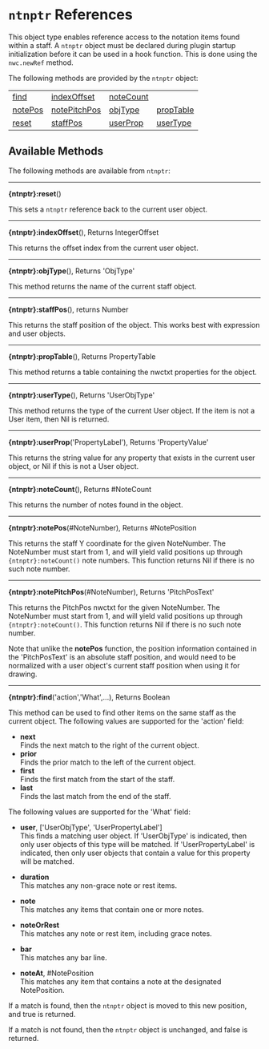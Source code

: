 # `ntnptr` References
This object type enables reference access to the notation items found within a staff. A `ntnptr` object must be declared during plugin startup initialization before it can be used in a hook function.
This is done using the `nwc.newRef` method.

The following methods are provided by the `ntnptr` object:

<table>
<tr>
<td><a href="#find">find</a></td>
<td><a href="#indexOffset">indexOffset</a></td>
<td><a href="#noteCount">noteCount</a></td>
</tr><tr>
<td><a href="#notePos">notePos</a></td>
<td><a href="#notePitchPos">notePitchPos</a></td>
<td><a href="#objType">objType</a></td>
<td><a href="#propTable">propTable</a></td>
</tr><tr>
<td><a href="#reset">reset</a></td>
<td><a href="#staffPos">staffPos</a></td>
<td><a href="#userProp">userProp</a></td>
<td><a href="#userType">userType</a></td>
</tr>
</table>


## Available Methods

The following methods are available from `ntnptr`:

------------------
<a name="reset"></a>
**{ntnptr}:reset**()

This sets a `ntnptr` reference back to the current user object.


------------------
<a name="indexOffset"></a>
**{ntnptr}:indexOffset**(), Returns IntegerOffset

This returns the offset index from the current user object.


---------------------------------
<a name="objType"></a>
**{ntnptr}:objType**(), Returns 'ObjType'

This method returns the name of the current staff object.


------------------
<a name="staffPos"></a>
**{ntnptr}:staffPos**(), returns Number

This returns the staff position of the object. This works best with expression and user objects.


---------------------------------
<a name="propTable"></a>
**{ntnptr}:propTable**(), Returns PropertyTable

This method returns a table containing the nwctxt properties for the object.

---------------------------------
<a name="userType"></a>
**{ntnptr}:userType**(), Returns 'UserObjType'

This method returns the type of the current User object. If the item is not a User item, then Nil is returned.


---------------------------------
<a name="userProp"></a>
**{ntnptr}:userProp**('PropertyLabel'), Returns 'PropertyValue'

This returns the string value for any property that exists in the current user object, or Nil if this is not a User object.


---------------------------------
<a name="noteCount"></a>
**{ntnptr}:noteCount**(), Returns #NoteCount

This returns the number of notes found in the object.


---------------------------------
<a name="notePos"></a>
**{ntnptr}:notePos**(#NoteNumber), Returns #NotePosition

This returns the staff Y coordinate for the given NoteNumber. The NoteNumber must start from 1, and will yield valid positions up through `{ntnptr}:noteCount()` note numbers. This function returns Nil if there is no such note number.


---------------------------------
<a name="notePitchPos"></a>
**{ntnptr}:notePitchPos**(#NoteNumber), Returns 'PitchPosText'

This returns the PitchPos nwctxt for the given NoteNumber. The NoteNumber must start from 1, and will yield valid positions up through `{ntnptr}:noteCount()`. This function returns Nil if there is no such note number.

Note that unlike the **notePos** function, the position information contained in the 'PitchPosText' is an absolute staff position, and would need to be normalized with a user object's current staff position when using it for drawing.


---------------------------------
<a name="find"></a>
**{ntnptr}:find**('action','What',...), Returns Boolean

This method can be used to find other items on the same staff as the current object. The following values are supported for the 'action' field:

 - **next**
   <br>Finds the next match to the right of the current object.
 - **prior**
   <br>Finds the prior match to the left of the current object.
 - **first**
   <br>Finds the first match from the start of the staff.
 - **last**
   <br>Finds the last match from the end of the staff.

The following values are supported for the 'What' field:

 - **user**, ['UserObjType', 'UserPropertyLabel']
   <br>This finds a matching user object. If 'UserObjType' is indicated, then only user objects of this type will be matched. If 'UserPropertyLabel' is indicated, then only user objects that contain a value for this property will be matched.
   
 - **duration**
   <br>This matches any non-grace note or rest items.
   
 - **note**
   <br>This matches any items that contain one or more notes.
   
 - **noteOrRest**
   <br>This matches any note or rest item, including grace notes.
   
 - **bar**
   <br>This matches any bar line.
   
 - **noteAt**, #NotePosition
   <br>This matches any item that contains a note at the designated NotePosition.

If a match is found, then the `ntnptr` object is moved to this new position, and true is returned.

If a match is not found, then the `ntnptr` object is unchanged, and false is returned.
